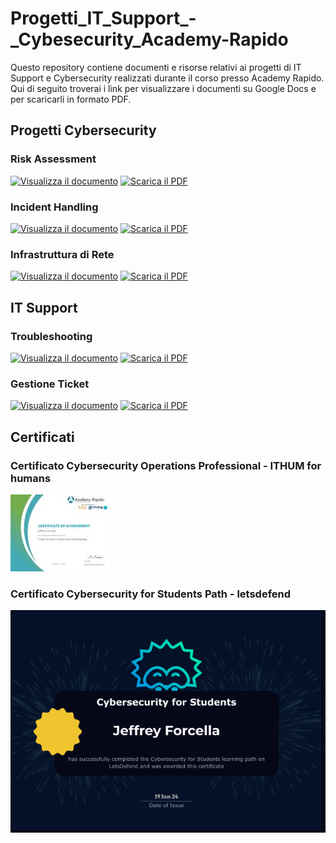 # Progetti_IT_Support_-_Cybesecurity_Academy-Rapido

Questo repository contiene documenti e risorse relativi ai progetti di IT Support e Cybersecurity realizzati durante il corso presso Academy Rapido. Qui di seguito troverai i link per visualizzare i documenti su Google Docs e per scaricarli in formato PDF.

## Progetti Cybersecurity
### Risk Assessment
[![Visualizza il documento](https://img.shields.io/badge/Visualizza%20il%20documento-blue?style=flat-square)](https://docs.google.com/document/d/1ORkj7T1Tc9shdNFpS_kKGH9CEf-nfQVJnNYZ8DYJHGo/edit?usp=sharing)
[![Scarica il PDF](https://img.shields.io/badge/Scarica%20il%20PDF-red?style=flat-square)](https://docs.google.com/document/d/1ORkj7T1Tc9shdNFpS_kKGH9CEf-nfQVJnNYZ8DYJHGo/export?format=pdf)

### Incident Handling
[![Visualizza il documento](https://img.shields.io/badge/Visualizza%20il%20documento-blue?style=flat-square)](https://docs.google.com/document/d/1n7zi6aGeEuR35FbRuFjcMvj6jMgFy0-H/edit?usp=sharing&ouid=111279600520310887389&rtpof=true&sd=true)
[![Scarica il PDF](https://img.shields.io/badge/Scarica%20il%20PDF-red?style=flat-square)](https://docs.google.com/document/d/1n7zi6aGeEuR35FbRuFjcMvj6jMgFy0-H/export?format=pdf)

### Infrastruttura di Rete
[![Visualizza il documento](https://img.shields.io/badge/Visualizza%20il%20documento-blue?style=flat-square)](https://docs.google.com/document/d/1-HPeXYh-hAEBL4x16XBTrq3w74_pTL8P6YUz3nR9PKM/edit?usp=sharing)
[![Scarica il PDF](https://img.shields.io/badge/Scarica%20il%20PDF-red?style=flat-square)](https://docs.google.com/document/d/1-HPeXYh-hAEBL4x16XBTrq3w74_pTL8P6YUz3nR9PKM/export?format=pdf)

## IT Support
### Troubleshooting
[![Visualizza il documento](https://img.shields.io/badge/Visualizza%20il%20documento-blue?style=flat-square)](https://docs.google.com/document/d/1PdZTtaSCpbisS4xU1MiRXijcHvnF-_0rXOmW8oxecDw/edit?usp=sharing)
[![Scarica il PDF](https://img.shields.io/badge/Scarica%20il%20PDF-red?style=flat-square)](https://docs.google.com/document/d/1PdZTtaSCpbisS4xU1MiRXijcHvnF-_0rXOmW8oxecDw/export?format=pdf)

### Gestione Ticket
[![Visualizza il documento](https://img.shields.io/badge/Visualizza%20il%20documento-blue?style=flat-square)](https://docs.google.com/document/d/1fmMrwOYCtUdjCRd42Ro7bQpL3BvceuBqJUcm1ieCahI/edit?usp=sharing)
[![Scarica il PDF](https://img.shields.io/badge/Scarica%20il%20PDF-red?style=flat-square)](https://docs.google.com/document/d/1fmMrwOYCtUdjCRd42Ro7bQpL3BvceuBqJUcm1ieCahI/export?format=pdf)

## Certificati

### Certificato Cybersecurity Operations Professional - ITHUM for humans
![Certificato Cybersecurity Operations Professional](https://github.com/Jeffrey2211/Progetti_IT_Support_-_Cybesecurity_Academy-Rapido/raw/main/Certificato_cybersecurity_operations_professional.jpeg)

### Certificato Cybersecurity for Students Path - letsdefend
![Certificato Let's Defend Cybersecurity for Students Path](https://github.com/Jeffrey2211/Progetti_IT_Support_-_Cybesecurity_Academy-Rapido/raw/main/Certificato_letsdefender_cybersecurity_for_students_path.PNG)

